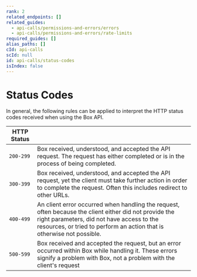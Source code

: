 ```yaml
---
rank: 2
related_endpoints: []
related_guides:
  - api-calls/permissions-and-errors/errors
  - api-calls/permissions-and-errors/rate-limits
required_guides: []
alias_paths: []
cId: api-calls
scId: null
id: api-calls/status-codes
isIndex: false
---
```


# Status Codes

In general, the following rules can be applied to interpret the HTTP status
codes received when using the Box API.

<!-- markdownlint-disable line-length -->

| HTTP Status |                                                                                                                                                                                                                               |
| ----------- | ----------------------------------------------------------------------------------------------------------------------------------------------------------------------------------------------------------------------------- |
| `200-299`   | Box received, understood, and accepted the API request. The request has either completed or is in the process of being completed.                                                                                             |
| `300-399`   | Box received, understood, and accepted the API request, yet the client must take further action in order to complete the request. Often this includes redirect to other URLs.                                                 |
| `400-499`   | An client error occurred when handling the request, often because the client either did not provide the right parameters, did not have access to the resources, or tried to perform an action that is otherwise not possible. |
| `500-599`   | Box received and accepted the request, but an error occurred within Box while handling it. These errors signify a problem with Box, not a problem with the client's request                                                   |

<!-- markdownlint-enable line-length -->
